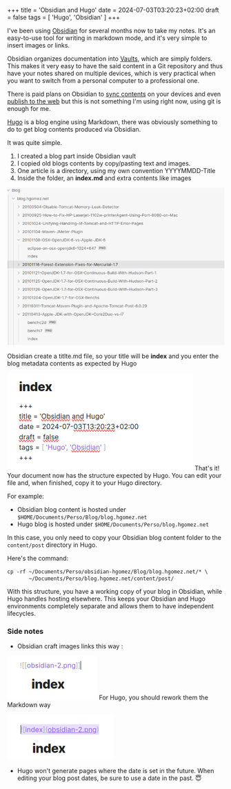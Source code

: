 +++
title = 'Obsidian and Hugo'
date = 2024-07-03T03:20:23+02:00
draft = false
tags = [ 'Hugo', 'Obsidian' ]
+++

	
I've been using [Obsidian](https://obsidian.md/) for several months now to take my notes. It's an easy-to-use tool for writing in markdown mode, and it's very simple to insert images or links.

Obsidian organizes documentation into [Vaults](https://help.obsidian.md/Getting+started/Create+a+vault), which are simply folders. This makes it very easy to have the said content in a Git repository and thus have your notes shared on multiple devices, which is very practical when you want to switch from a personal computer to a professional one.

There is paid plans on Obsidian to [sync contents](https://obsidian.md/sync) on your devices and even [publish to the web](https://obsidian.md/publish) but this is not something I'm using right now, using git is enough for me.

[Hugo](https://gohugo.io/) is a blog engine using Markdown, there was obviously something to do to get blog contents produced via Obsidian.

It was quite simple.

1. I created a blog part inside Obsidian vault 
2. I copied old blogs contents by copy/pasting text and images.
3. One article is a directory, using my own convention YYYYMMDD-Title 
4. Inside the folder, an **index.md** and extra contents like images

![Layout](obsidian-1.png)

Obsidian create a titlte.md file, so your title will be **index** and you enter the blog metadata contents as expected by Hugo

![index](obsidian-2.png)
That's it! Your document now has the structure expected by Hugo. You can edit your file and, when finished, copy it to your Hugo directory.

For example:

- Obsidian blog content is hosted under `$HOME/Documents/Perso/Blog/blog.hgomez.net`
- Hugo blog is hosted under `$HOME/Documents/Perso/blog.hgomez.net`

In this case, you only need to copy your Obsidian blog content folder to the `content/post` directory in Hugo.

Here's the command:

```
cp -rf ~/Documents/Perso/obsidian-hgomez/Blog/blog.hgomez.net/* \
       ~/Documents/Perso/blog.hgomez.net/content/post/
```

With this structure, you have a working copy of your blog in Obsidian, while Hugo handles hosting elsewhere. This keeps your Obsidian and Hugo environments completely separate and allows them to have independent lifecycles.
### Side notes 

* Obsidian craft images links this way : 

![defaut-link](obisdian-deflink.png)
	For Hugo, you should rework them the Markdown way

![md-linkl](obisdian-mdflink.png.png)

* Hugo won't generate pages where the date is set in the future. When editing your blog post dates, be sure to use a date in the past. 😇
